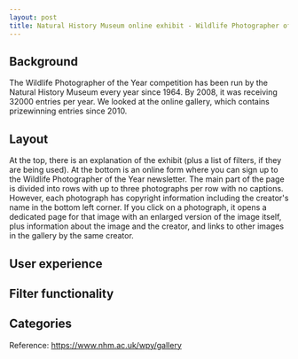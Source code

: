 ```yaml
---
layout: post
title: Natural History Museum online exhibit - Wildlife Photographer of the Year gallery
---
```


## Background
The Wildlife Photographer of the Year competition has been run by the Natural History Museum every year since 1964. By 2008, it was receiving 32000 entries per year. 
We looked at the online gallery, which contains prizewinning entries since 2010.

## Layout
At the top, there is an explanation of the exhibit (plus a list of filters, if they are being used). At the bottom is an online form where you can sign up to the 
Wildlife Photographer of the Year newsletter. The main part of the page is divided into rows with up to three photographs per row with no captions. However, each photograph
has copyright information including the creator's name in the bottom left corner. If you click on a photograph, it opens a dedicated page for that image with an enlarged version
of the image itself, plus information about the image and the creator, and links to other images in the gallery by the same creator.

## User experience

## Filter functionality

## Categories


Reference: https://www.nhm.ac.uk/wpy/gallery

